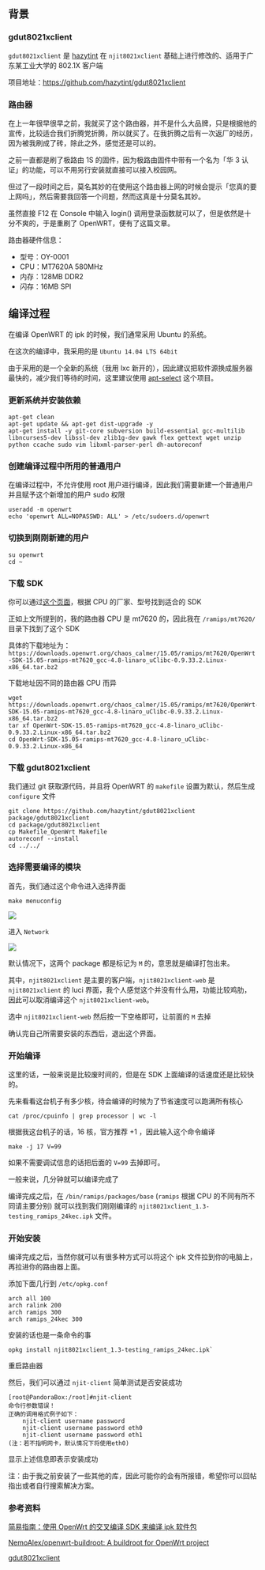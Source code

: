 <!--
编译 OpenWRT 平台上的 gdut8021xclient 校园网客户端
gdut8021xclient 是 hazytint 在 njit8021xclient 基础上进行修改的、适用于广东某工业大学的 802.1X 客户端
1497753591
-->

## 背景

### gdut8021xclient

`gdut8021xclient` 是 [hazytint](https://github.com/hazytint) 在 `njit8021xclient` 基础上进行修改的、适用于广东某工业大学的 802.1X 客户端

项目地址：https://github.com/hazytint/gdut8021xclient

### 路由器

在上一年很早很早之前，我就买了这个路由器，并不是什么大品牌，只是根据他的宣传，比较适合我们折腾党折腾，所以就买了。在我折腾之后有一次返厂的经历，因为被我刷成了砖，除此之外，感觉还是可以的。

之前一直都是刷了极路由 1S 的固件，因为极路由固件中带有一个名为「华 3 认证」的功能，可以不用另行安装就直接可以接入校园网。

但过了一段时间之后，莫名其妙的在使用这个路由器上网的时候会提示「您真的要上网吗」，然后需要我回答一个问题，然而这真是十分莫名其妙。

虽然直接 F12 在 Console 中输入 login() 调用登录函数就可以了，但是依然是十分不爽的，于是重刷了 OpenWRT，便有了这篇文章。

路由器硬件信息：

- 型号：OY-0001
- CPU：MT7620A 580MHz
- 内存：128MB DDR2
- 闪存：16MB SPI

## 编译过程

在编译 OpenWRT 的 ipk 的时候，我们通常采用 Ubuntu 的系统。

在这次的编译中，我采用的是 `Ubuntu 14.04 LTS 64bit`

由于采用的是一个全新的系统（我用 lxc 新开的），因此建议把软件源换成服务器最快的，减少我们等待的时间，这里建议使用 [apt-select](https://github.com/jblakeman/apt-select) 这个项目。

### 更新系统并安装依赖

```
apt-get clean
apt-get update && apt-get dist-upgrade -y
apt-get install -y git-core subversion build-essential gcc-multilib libncurses5-dev libssl-dev zlib1g-dev gawk flex gettext wget unzip python ccache sudo vim libxml-parser-perl dh-autoreconf
```

### 创建编译过程中所用的普通用户

在编译过程中，不允许使用 root 用户进行编译，因此我们需要新建一个普通用户并且赋予这个新增加的用户 sudo 权限

```
useradd -m openwrt
echo 'openwrt ALL=NOPASSWD: ALL' > /etc/sudoers.d/openwrt
```

### 切换到刚刚新建的用户

```
su openwrt
cd ~
```

### 下载 SDK

你可以通过[这个页面](https://downloads.openwrt.org/chaos_calmer/15.05/)，根据 CPU 的厂家、型号找到适合的 SDK

正如上文所提到的，我的路由器 CPU 是 mt7620 的，因此我在 `/ramips/mt7620/` 目录下找到了这个 SDK

具体的下载地址为：`https://downloads.openwrt.org/chaos_calmer/15.05/ramips/mt7620/OpenWrt-SDK-15.05-ramips-mt7620_gcc-4.8-linaro_uClibc-0.9.33.2.Linux-x86_64.tar.bz2`

下载地址因不同的路由器 CPU 而异

```
wget https://downloads.openwrt.org/chaos_calmer/15.05/ramips/mt7620/OpenWrt-SDK-15.05-ramips-mt7620_gcc-4.8-linaro_uClibc-0.9.33.2.Linux-x86_64.tar.bz2
tar xf OpenWrt-SDK-15.05-ramips-mt7620_gcc-4.8-linaro_uClibc-0.9.33.2.Linux-x86_64.tar.bz2
cd OpenWrt-SDK-15.05-ramips-mt7620_gcc-4.8-linaro_uClibc-0.9.33.2.Linux-x86_64
```

### 下载 gdut8021xclient

我们通过 git 获取源代码，并且将 OpenWRT 的 `makefile` 设置为默认，然后生成 `configure` 文件

```
git clone https://github.com/hazytint/gdut8021xclient package/gdut8021xclient
cd package/gdut8021xclient
cp Makefile_OpenWrt Makefile
autoreconf --install
cd ../../
```

### 选择需要编译的模块

首先，我们通过这个命令进入选择界面

```
make menuconfig
```

![](https://vip1.loli.net/2019/12/26/z4qn9I5vplTQKMX.png)

进入 `Network`

![](https://vip1.loli.net/2019/12/26/Tx61AmyiMJFbjPV.png)

默认情况下，这两个 package 都是标记为 `M` 的，意思就是编译打包出来。

其中，`njit8021xclient` 是主要的客户端，`njit8021xclient-web` 是 `njit8021xclient` 的 luci 界面，我个人感觉这个并没有什么用，功能比较鸡肋，因此可以取消编译这个 `njit8021xclient-web`。

选中 `njit8021xclient-web` 然后按一下空格即可，让前面的 `M` 去掉

确认完自己所需要安装的东西后，退出这个界面。

### 开始编译

这里的话，一般来说是比较废时间的，但是在 SDK 上面编译的话速度还是比较快的。

先来看看这台机子有多少核，待会编译的时候为了节省速度可以跑满所有核心

```
cat /proc/cpuinfo | grep processor | wc -l
```

根据我这台机子的话，16 核，官方推荐 +1 ，因此输入这个命令编译

```
make -j 17 V=99
```

如果不需要调试信息的话把后面的 `V=99` 去掉即可。

一般来说，几分钟就可以编译完成了

编译完成之后，在 `/bin/ramips/packages/base` (`ramips` 根据 CPU 的不同有所不同请主要分别) 就可以找到我们刚刚编译的 `njit8021xclient_1.3-testing_ramips_24kec.ipk` 文件。

### 开始安装

编译完成之后，当然你就可以有很多种方式可以将这个 ipk 文件拉到你的电脑上，再拉进你的路由器上面。

添加下面几行到 `/etc/opkg.conf`

```
arch all 100
arch ralink 200
arch ramips 300
arch ramips_24kec 300
```

安装的话也是一条命令的事

```
opkg install njit8021xclient_1.3-testing_ramips_24kec.ipk`
```

重启路由器

然后，我们可以通过 `njit-client` 简单测试是否安装成功

```
[root@PandoraBox:/root]#njit-client
命令行参数错误！
正确的调用格式例子如下：
    njit-client username password
    njit-client username password eth0
    njit-client username password eth1
(注：若不指明网卡，默认情况下将使用eth0)
```

显示上述信息即表示安装成功

注：由于我之前安装了一些其他的库，因此可能你的会有所报错，希望你可以回帖指出或者自行搜索解决方案。

### 参考资料

[简易指南：使用 OpenWrt 的交叉编译 SDK 来编译 ipk 软件包](https://github.com/NemoAlex/openwrt-wrt1900ac-docs/wiki/%E7%AE%80%E6%98%93%E6%8C%87%E5%8D%97%EF%BC%9A%E4%BD%BF%E7%94%A8-OpenWrt-%E7%9A%84%E4%BA%A4%E5%8F%89%E7%BC%96%E8%AF%91-SDK-%E6%9D%A5%E7%BC%96%E8%AF%91-ipk-%E8%BD%AF%E4%BB%B6%E5%8C%85)

[NemoAlex/openwrt-buildroot: A buildroot for OpenWrt project](https://github.com/NemoAlex/openwrt-buildroot)

[gdut8021xclient](https://github.com/hazytint/gdut8021xclient)

